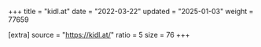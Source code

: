 +++
title = "kidl.at"
date = "2022-03-22"
updated = "2025-01-03"
weight = 77659

[extra]
source = "https://kidl.at/"
ratio = 5
size = 76
+++
